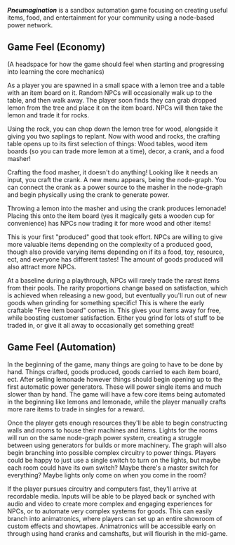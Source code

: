 **_Pneumagination_** is a sandbox automation game focusing on creating useful items, food, and entertainment for your community using a node-based power network.

## Game Feel (Economy)
(A headspace for how the game should feel when starting and progressing into learning the core mechanics)

As a player you are spawned in a small space with a lemon tree and a table with an item board on it. Random NPCs will occasionally walk up to the table, and then walk away. The player soon finds they can grab dropped lemon from the tree and place it on the item board. NPCs will then take the lemon and trade it for rocks.

Using the rock, you can chop down the lemon tree for wood, alongside it giving you two saplings to replant. Now with wood and rocks, the crafting table opens up to its first selection of things: Wood tables, wood item boards (so you can trade more lemon at a time), decor, a crank, and a food masher!

Crafting the food masher, it doesn't do anything! Looking like it needs an input, you craft the crank. A new menu appears, being the node-graph. You can connect the crank as a power source to the masher in the node-graph and begin physically using the crank to generate power.

Throwing a lemon into the masher and using the crank produces lemonade! Placing this onto the item board (yes it magically gets a wooden cup for convenience) has NPCs now trading it for more wood and other items!

This is your first "produced" good that took effort. NPCs are willing to give more valuable items depending on the complexity of a produced good, though also provide varying items depending on if its a food, toy, resource, ect, and everyone has different tastes! The amount of goods produced will also attract more NPCs.

At a baseline during a playthrough, NPCs will rarely trade the rarest items from their pools. The rarity proportions change based on satisfaction, which is achieved when releasing a new good, but eventually you'll run out of new goods when grinding for something specific! This is where the early craftable "Free item board" comes in. This gives your items away for free, while boosting customer satisfaction. Either you grind for lots of stuff to be traded in, or give it all away to occasionally get something great!

## Game Feel (Automation)

In the beginning of the game, many things are going to have to be done by hand. Things crafted, goods produced, goods carried to each item board, ect. After selling lemonade however things should begin opening up to the first automatic power generators. These will power single items and much slower than by hand. The game will have a few core items being automated in the beginning like lemons and lemonade, while the player manually crafts more rare items to trade in singles for a reward.

Once the player gets enough resources they'll be able to begin constructing walls and rooms to house their machines and items. Lights for the rooms will run on the same node-graph power system, creating a struggle between using generators for builds or more machinery. The graph will also begin branching into possible complex circuitry to power things. Players could be happy to just use a single switch to turn on the lights, but maybe each room could have its own switch? Maybe there's a master switch for everything? Maybe lights only come on when you come in the room?

If the player pursues circuitry and computers fast, they'll arrive at recordable media. Inputs will be able to be played back or synched with audio and video to create more complex and engaging experiences for NPCs, or to automate very complex systems for goods. This can easily branch into animatronics, where players can set up an entire showroom of custom effects and showtapes. Animatronics will be accessible early on through using hand cranks and camshafts, but will flourish in the mid-game.
